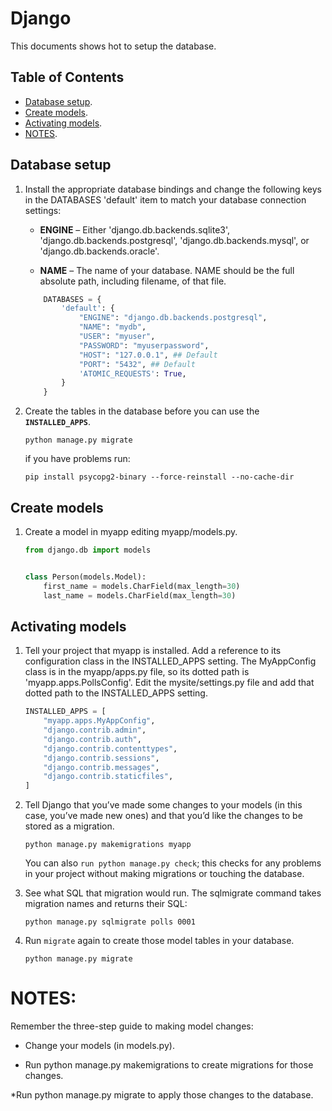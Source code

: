 # Django
This documents shows hot to setup the database.

## Table of Contents

- [Database setup](#database-setup).
- [Create models](#create-models).
- [Activating models](#activating-models).
- [NOTES](#notes).

## Database setup


1. Install the appropriate database bindings and change the following keys in the DATABASES 'default' item to match your database connection settings:

    *   **ENGINE** – Either 'django.db.backends.sqlite3', 'django.db.backends.postgresql', 'django.db.backends.mysql', or 'django.db.backends.oracle'.

    *   **NAME** – The name of your database. NAME should be the full absolute path, including filename, of that file. 


    ```python
        DATABASES = {
            'default': {
                "ENGINE": "django.db.backends.postgresql",
                "NAME": "mydb",
                "USER": "myuser",
                "PASSWORD": "myuserpassword",
                "HOST": "127.0.0.1", ## Default
                "PORT": "5432", ## Default
                'ATOMIC_REQUESTS': True,
            }
        }
    ```

2. Create the tables in the database before you can use the **``INSTALLED_APPS``**.
    ```shell
    python manage.py migrate
    ```

    if you have problems run:
    ```shell
    pip install psycopg2-binary --force-reinstall --no-cache-dir
    ```



## Create models

1. Create a model in myapp editing myapp/models.py.
    
    ```python
    from django.db import models


    class Person(models.Model):
        first_name = models.CharField(max_length=30)
        last_name = models.CharField(max_length=30)
    ```

## Activating models

1. Tell your project that myapp is installed. Add a reference to its configuration class in the INSTALLED_APPS setting.  The MyAppConfig class is in the myapp/apps.py file, so its dotted path is 'myapp.apps.PollsConfig'. Edit the mysite/settings.py file and add that dotted path to the INSTALLED_APPS setting.
    
    ```python
    INSTALLED_APPS = [
        "myapp.apps.MyAppConfig",
        "django.contrib.admin",
        "django.contrib.auth",
        "django.contrib.contenttypes",
        "django.contrib.sessions",
        "django.contrib.messages",
        "django.contrib.staticfiles",
    ]
    ```


2. Tell Django that you’ve made some changes to your models (in this case, you’ve made new ones) and that you’d like the changes to be stored as a migration.
    
    ```shell
    python manage.py makemigrations myapp
    ```
    You can also ``run python manage.py check``; this checks for any problems in your project without making migrations or touching the database.

3.  See what SQL that migration would run. The sqlmigrate command takes migration names and returns their SQL:

     ```shell
    python manage.py sqlmigrate polls 0001
    ```

4.  Run ``migrate`` again to create those model tables in your database.

    ```shell
    python manage.py migrate
    ```

# NOTES:

Remember the three-step guide to making model changes:

* Change your models (in models.py).

* Run python manage.py makemigrations to create migrations for those changes.

*Run python manage.py migrate to apply those changes to the database.